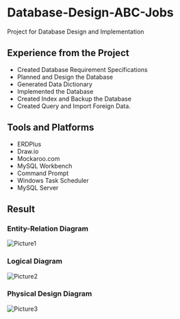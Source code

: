 # Database-Design-ABC-Jobs

Project for Database Design and Implementation

## Experience from the Project

- Created Database Requirement Specifications
- Planned and Design the Database
- Generated Data Dictionary
- Implemented the Database
- Created Index and Backup the Database
- Created Query and Import Foreign Data.

## Tools and Platforms

- ERDPlus
- Draw.io
- Mockaroo.com
- MySQL Workbench
- Command Prompt
- Windows Task Scheduler
- MySQL Server

## Result

### Entity-Relation Diagram

![Picture1](https://github.com/j-escartin/Database-Design-ABC-Jobs/assets/109270420/20b72933-efb0-44c6-8bbc-907740a0f420)

### Logical Diagram

![Picture2](https://github.com/j-escartin/Database-Design-ABC-Jobs/assets/109270420/4ac45b76-7307-4d55-96f2-1339fdc9c614)

### Physical Design Diagram

![Picture3](https://github.com/j-escartin/Database-Design-ABC-Jobs/assets/109270420/57d42a84-f1cf-4f0d-8a7f-574d1817e79c)


